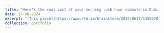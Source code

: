 ```yaml
---
title: "Here's the real cost of your morning rush hour commute in Dublin"
date: 17-06-2024
excerpt: "[This piece](https://www.rte.ie/brainstorm/2024/0617/1455070-dublin-travel-costs-commute-built-environment-time-density/) distils the major findings and key policymaking recommendations of recent research conducted with Dr. Kevin Credit of the National Centre for Geocomputation (NCG) in Maynooth University. [This research](https://doi.org/10.1016/j.jtrangeo.2024.103870) explores the cost-effectiveness associated travelling by different modes of transport when commuting in the Dublin Metropolitan Area. <br/><img src='/images/rte_2024.jpg'>""
collection: portfolio
---
```

